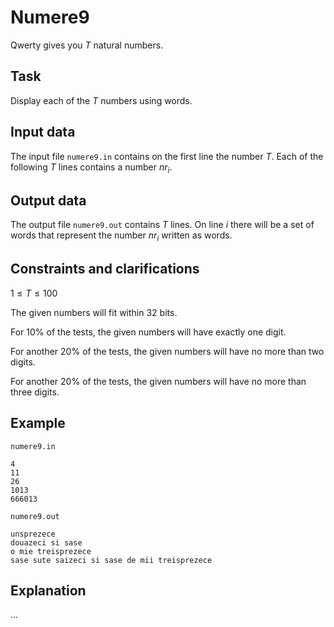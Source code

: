 # Numere9

Qwerty gives you $T$ natural numbers.

## Task

Display each of the $T$ numbers using words.

## Input data

The input file `numere9.in` contains on the first line the number $T$. Each of the following $T$ lines contains a number $nr_i$.

## Output data

The output file `numere9.out` contains $T$ lines. On line $i$ there will be a set of words that represent the number $nr_i$ written as words.

## Constraints and clarifications

$1 \leq T \leq 100$

The given numbers will fit within 32 bits.

For $10\%$ of the tests, the given numbers will have exactly one digit.

For another $20\%$ of the tests, the given numbers will have no more than two digits.

For another $20\%$ of the tests, the given numbers will have no more than three digits.

## Example

`numere9.in`

```
4
11
26
1013
666013
```

`numere9.out`

```
unsprezece
douazeci si sase
o mie treisprezece
sase sute saizeci si sase de mii treisprezece
```

## Explanation

$\dots$